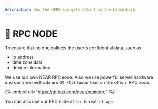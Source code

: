 ```yaml
---
description: How the HERE app gets data from the blockchain
---
```


# 📡 RPC NODE

To ensure that no one collects the user's confidential data, such as

* ip address
* time zone data
* device information&#x20;

We use our own NEAR RPC node. Also we use powerful server hardware and our view methods are 60-70% faster than on the official RPC node.

{% embed url="https://github.com/near/nearcore" %}

You can also use our RPC node at `rpc.hereallet.app`
